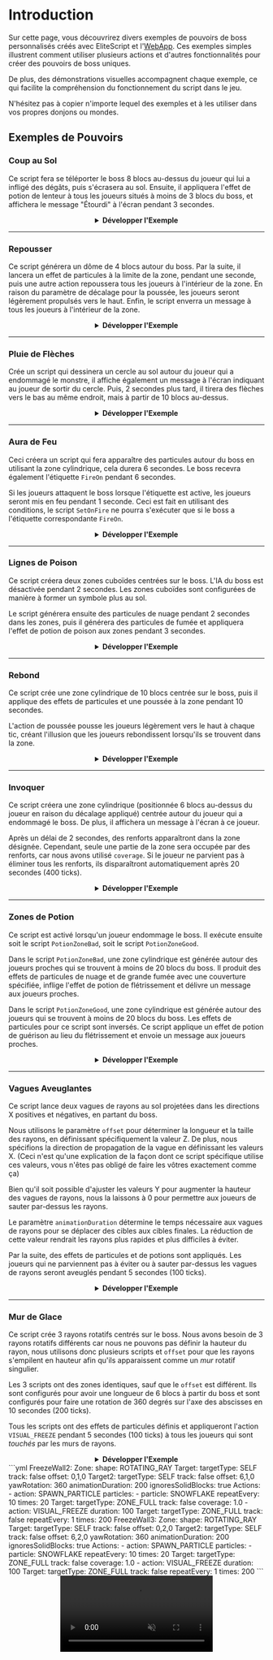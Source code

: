 # Introduction

Sur cette page, vous découvrirez divers exemples de pouvoirs de boss personnalisés créés avec EliteScript et
l'[WebApp](https://magmaguy.com/webapp/webapp.html). Ces exemples simples illustrent comment utiliser plusieurs actions
et d'autres fonctionnalités pour créer des pouvoirs de boss uniques.

De plus, des démonstrations visuelles accompagnent chaque exemple, ce qui facilite la compréhension du fonctionnement du
script dans le jeu.

N'hésitez pas à copier n'importe lequel des exemples et à les utiliser dans vos propres donjons ou mondes.

## Exemples de Pouvoirs

### Coup au Sol

Ce script fera se téléporter le boss 8 blocs au-dessus du joueur qui lui a infligé des dégâts, puis s'écrasera au sol.
Ensuite, il appliquera l'effet de potion de lenteur à tous les joueurs situés à moins de 3 blocs du boss, et affichera
le message "Étourdi" à l'écran pendant 3 secondes.

<div align="center">

<details>

<summary><b>Développer l'Exemple</b></summary>

<div align="left">

```yml
eliteScript:
  SlamDown:
    Events:
    - EliteMobDamagedByPlayerEvent
    Actions:
    - action: TELEPORT
      FinalTarget:
        targetType: DIRECT_TARGET
        offset: 0,8,0
      Target:
        targetType: SELF
    - action: PUSH
      vValue: 0,-5,0
      Target:
        targetType: SELF
      wait: 15
    - action: POTION_EFFECT
      potionEffectType: SLOW
      amplifier: 3
      duration: 60
      Target:
        targetType: NEARBY_PLAYERS
        range: 3
      wait: 20
    - action: TITLE_MESSAGE
      subtitle: "Étourdi !"
      duration: 40
      fadeIn: 10
      fadeOut: 10
      Target:
        targetType: NEARBY_PLAYERS
        range: 3
      wait: 20
    Cooldowns:
      local: 180
      global: 80
```

<div align="center">

<video autoplay loop muted>
  <source src="../../../img/wiki/power_example_slamdown.webm" type="video/webm">
  Votre navigateur ne supporte pas la balise vidéo.
</video>

</div>

</div>

</details>

</div>

***

### Repousser

Ce script générera un dôme de 4 blocs autour du boss. Par la suite, il lancera un effet de particules à la limite de la
zone, pendant une seconde, puis une autre action repoussera tous les joueurs à l'intérieur de la zone. En raison du
paramètre de décalage pour la poussée, les joueurs seront légèrement propulsés vers le haut. Enfin, le script enverra un
message à tous les joueurs à l'intérieur de la zone.

<div align="center">

<details>

<summary><b>Développer l'Exemple</b></summary>

<div align="left">

```yml
eliteScript:
  PushAway:
    Events:
    - EliteMobDamagedEvent
    Zone:
      shape: DOME
      radius: 4
      borderRadius: 3
      Target:
        targetType: SELF
        track: true
    Actions:
    - action: SPAWN_PARTICLE
      particles:
      - particle: CLOUD
      Target:
        targetType: ZONE_BORDER
        track: true
      repeatEvery: 5
      times: 4
    - action: PUSH
      Target:
        targetType: ZONE_FULL
        track: true
      RelativeVector:
        SourceTarget:
          targetType: SELF
        DestinationTarget:
          targetType: ACTION_TARGET
        normalize: true
        multiplier: 1.0
        offset: 0,0.2,0
      repeatEvery: 1
      times: 20
    - action: MESSAGE
      sValue: "&cBoss cool!: &fPARTEZ !"
      Target:
        targetType: ZONE_FULL
      repeatEvery: 10
      times: 2
    Cooldowns:
      local: 140
      global: 80
```

<div align="center">

<video autoplay loop muted>
  <source src="../../../img/wiki/power_example_pushaway.webm" type="video/webm">
  Votre navigateur ne supporte pas la balise vidéo.
</video>

</div>

</div>

</details>

</div>

***

### Pluie de Flèches

Crée un script qui dessinera un cercle au sol autour du joueur qui a endommagé le monstre, il affiche également un
message à l'écran indiquant au joueur de sortir du cercle. Puis, 2 secondes plus tard, il tirera des flèches vers le bas
au même endroit, mais à partir de 10 blocs au-dessus.

<div align="center">

<details>

<summary><b>Développer l'Exemple</b></summary>

<div align="left">

```yml
eliteScript:
  MakeCircle:
    Events:
    - EliteMobDamagedByPlayerEvent
    Zone:
      shape: CYLINDER
      radius: 5
      borderRadius: 4
      height: 1
      Target:
        targetType: DIRECT_TARGET
        track: false
    Actions:
    - action: SPAWN_PARTICLE
      Target:
        targetType: ZONE_BORDER
        track: false
        coverage: 1.0
      repeatEvery: 5
      times: 8
      particles:
      - particle: FLAME
    - action: TITLE_MESSAGE
      Target:
        targetType: DIRECT_TARGET
      fadeOut: 10
      duration: 20
      fadeIn: 10
      subtitle: Sortez de la zone !
    - action: RUN_SCRIPT
      scripts:
      - "ArrowRain"
    Cooldowns:
      local: 160
      global: 80
  ArrowRain:
    Zone:
      shape: CYLINDER
      radius: 5
      borderRadius: 4
      height: 1
      Target:
        targetType: DIRECT_TARGET
        track: false
        offset: 0,10,0
    Actions:
    - action: SUMMON_ENTITY
      wait: 40
      sValue: ARROW
      Target:
        targetType: ZONE_FULL
        track: false
      vValue: 0,-1,0
      repeatEvery: 10
      times: 4
```

<div align="center">

<video autoplay loop muted>
  <source src="../../../img/wiki/power_example_arrowrain.webm" type="video/webm">
  Votre navigateur ne supporte pas la balise vidéo.
</video>

</div>

</div>

</details>

</div>

***

### Aura de Feu

Ceci créera un script qui fera apparaître des particules autour du boss en utilisant la zone cylindrique, cela durera 6
secondes. Le boss recevra également l'étiquette `FireOn` pendant 6 secondes.

Si les joueurs attaquent le boss lorsque l'étiquette est active, les joueurs seront mis en feu pendant 1 seconde. Ceci
est fait en utilisant des conditions, le script `SetOnFire` ne pourra s'exécuter que si le boss a l'étiquette
correspondante `FireOn`.

<div align="center">

<details>

<summary><b>Développer l'Exemple</b></summary>

<div align="left">

```yml
eliteScript:
  Visual:
    Events:
    - PlayerDamagedByEliteMobEvent
    Zone:
      shape: CYLINDER
      radius: 2
      height: 3
      Target:
        targetType: SELF
        track: true
    Actions:
    - action: SPAWN_PARTICLE
      particles:
      - particle: FLAME
      Target:
        targetType: ZONE_FULL
        track: true
        coverage: 1.0
      repeatEvery: 5
      times: 24
    - action: TAG
      tags:
      - "FireOn"
      duration: 120
      Target:
        targetType: SELF
    Cooldowns:
      local: 180
      global: 80
  SetOnFire:
    Events:
    - EliteMobDamagedByPlayerEvent
    Actions:
    - action: SET_ON_FIRE
      duration: 20
      Target:
        targetType: DIRECT_TARGET
      Conditions:
        Target:
          targetType: SELF
        conditionType: BLOCKING
        hasTags:
        - "FireOn"
```

<div align="center">

<video autoplay loop muted>
  <source src="../../../img/wiki/power_example_fireaura.webm" type="video/webm">
  Votre navigateur ne supporte pas la balise vidéo.
</video>

</div>

</div>

</details>

</div>

***

### Lignes de Poison

Ce script créera deux zones cuboïdes centrées sur le boss. L'IA du boss est désactivée pendant 2 secondes. Les zones
cuboïdes sont configurées de manière à former un symbole plus au sol.

Le script générera ensuite des particules de nuage pendant 2 secondes dans les zones, puis il générera des particules de
fumée et appliquera l'effet de potion de poison aux zones pendant 3 secondes.

<div align="center">

<details>

<summary><b>Développer l'Exemple</b></summary>

<div align="left">

```yml
eliteScript:
  PoisonLine1:
    Events:
    - EliteMobDamagedByPlayerEvent
    Zone:
      shape: CUBOID
      x: 20
      y: 1
      z: 2
      Target:
        targetType: SELF
        track: false
    Actions:
    - action: SET_MOB_AI
      bValue: false
      duration: 40
      Target:
        targetType: SELF
      scripts:
      - "PoisonLine2"
    - action: SPAWN_PARTICLE
      particles:
      - particle: CLOUD
      Target:
        targetType: ZONE_FULL
        coverage: 1
      repeatEvery: 5
      times: 8
    - action: SPAWN_PARTICLE
      particles:
      - particle: SMOKE_NORMAL
      Target:
        targetType: ZONE_FULL
        coverage: 1
      wait: 40
      repeatEvery: 5
      times: 12
    - action: POTION_EFFECT
      potionEffectType: POISON
      amplifier: 4
      duration: 50
      Target:
        targetType: ZONE_FULL
      wait: 40
      repeatEvery: 5
      times: 12
    Cooldowns:
      local: 200
      global: 80
  PoisonLine2:
    Zone:
      shape: CUBOID
      x: 2
      y: 1
      z: 20
      Target:
        targetType: SELF
        track: false
    Actions:
    - action: SPAWN_PARTICLE
      particles:
      - particle: CLOUD
      Target:
        targetType: ZONE_FULL
        coverage: 1
      repeatEvery: 5
      times: 8
    - action: SPAWN_PARTICLE
      particles:
      - particle: SMOKE_NORMAL
      Target:
        targetType: ZONE_FULL
        coverage: 1
      wait: 40
      repeatEvery: 5
      times: 12
    - action: POTION_EFFECT
      potionEffectType: POISON
      amplifier: 4
      duration: 50
      Target:
        targetType: ZONE_FULL
      wait: 40
      repeatEvery: 5
      times: 12
```

<div align="center">

<video autoplay loop muted>
  <source src="../../../img/wiki/power_example_poisonlines.webm" type="video/webm">
  Votre navigateur ne supporte pas la balise vidéo.
</video>

</div>

</div>

</details>

</div>

***

### Rebond

Ce script crée une zone cylindrique de 10 blocs centrée sur le boss, puis il applique des effets de particules et une
poussée à la zone pendant 10 secondes.

L'action de poussée pousse les joueurs légèrement vers le haut à chaque tic, créant l'illusion que les joueurs
rebondissent lorsqu'ils se trouvent dans la zone.

<div align="center">

<details>

<summary><b>Développer l'Exemple</b></summary>

<div align="left">

```yml
eliteScript:
  Bounce:
    Events:
    - EliteMobDamagedByPlayerEvent
    Zone:
      shape: CYLINDER
      radius: 10
      height: 2
      Target:
        targetType: SELF
        track: false
    Actions:
    - action: SPAWN_PARTICLE
      particles:
      - particle: EXPLOSION_NORMAL
      repeatEvery: 10
      times: 20
      Target:
        targetType: ZONE_FULL
        track: false
        coverage: 0.2
    - action: PUSH
      vValue: 0,0.4,0
      Target:
        targetType: ZONE_FULL
      repeatEvery: 1
      times: 200
    Cooldowns:
      local: 220
      global: 80
```

<div align="center">

<video autoplay loop muted>
  <source src="../../../img/wiki/power_example_bounce.webm" type="video/webm">
  Votre navigateur ne supporte pas la balise vidéo.
</video>

</div>

</div>

</details>

</div>

***

### Invoquer

Ce script créera une zone cylindrique (positionnée 6 blocs au-dessus du joueur en raison du décalage appliqué) centrée
autour du joueur qui a endommagé le boss. De plus, il affichera un message à l'écran à ce joueur.

Après un délai de 2 secondes, des renforts apparaîtront dans la zone désignée. Cependant, seule une partie de la zone
sera occupée par des renforts, car nous avons utilisé `coverage`. Si le joueur ne parvient pas à éliminer tous les
renforts, ils disparaîtront automatiquement après 20 secondes (400 ticks).

<div align="center">

<details>

<summary><b>Développer l'Exemple</b></summary>

<div align="left">

```yml
eliteScript:
  Summon:
    Events:
    - EliteMobDamagedByPlayerEvent
    Zone:
      shape: CYLINDER
      radius: 3
      height: 1
      Target:
        targetType: DIRECT_TARGET
        offset: 0,6,0
    Actions:
    - action: SUMMON_REINFORCEMENT
      sValue: "fc_boss.yml"
      duration: 400
      Target:
        targetType: ZONE_FULL
        coverage: 0.2
      wait: 40
    - action: TITLE_MESSAGE
      subtitle: "Amis ! À l'aide !!!"
      duration: 30
      fadeIn: 10
      fadeOut: 10
      Target:
        targetType: DIRECT_TARGET
    Cooldowns:
      local: 333
      global: 80
```

<div align="center">

<video autoplay loop muted>
  <source src="../../../img/wiki/power_example_summon.webm" type="video/webm">
  Votre navigateur ne supporte pas la balise vidéo.
</video>

</div>

</div>

</details>

</div>

***

### Zones de Potion

Ce script est activé lorsqu'un joueur endommage le boss. Il exécute ensuite soit le script `PotionZoneBad`, soit le
script `PotionZoneGood`.

Dans le script `PotionZoneBad`, une zone cylindrique est générée autour des joueurs proches qui se trouvent à moins de
20 blocs du boss. Il produit des effets de particules de nuage et de grande fumée avec une couverture spécifiée, inflige
l'effet de potion de flétrissement et délivre un message aux joueurs proches.

Dans le script `PotionZoneGood`, une zone cylindrique est générée autour des joueurs qui se trouvent à moins de 20 blocs
du boss. Les effets de particules pour ce script sont inversés. Ce script applique un effet de potion de guérison au
lieu du flétrissement et envoie un message aux joueurs proches.

<div align="center">

<details>

<summary><b>Développer l'Exemple</b></summary>

<div align="left">

```yml
eliteScript:
  Trigger:
    Events:
    - EliteMobDamagedByPlayerEvent
    Actions:
    - action: RUN_SCRIPT
      scripts:
      - "PotionZoneBad"
      - "PotionZoneGood"
      onlyRunOneScript: true
    Cooldowns:
      local: 110
      global: 80
  PotionZoneBad:
    Zone:
      shape: CYLINDER
      height: 2
      radius: 5
      Target:
        targetType: NEARBY_PLAYERS
        range: 20
        track: false
    Actions:
    - action: SPAWN_PARTICLE
      particles:
      - particle: CLOUD
      Target:
        targetType: ZONE_FULL
        coverage: 0.3
        track: false
      repeatEvery: 10
      times: 4
    - action: SPAWN_PARTICLE
      particles:
      - particle: SMOKE_LARGE
      Target:
        targetType: ZONE_FULL
        coverage: 0.3
        track: false
      wait: 40
      repeatEvery: 10
      times: 6
    - action: POTION_EFFECT
      potionEffectType: WITHER
      amplifier: 3
      duration: 80
      Target:
        targetType: ZONE_FULL
        track: false
      wait: 40
      repeatEvery: 10
      times: 6
    - action: MESSAGE
      sValue: "&cBoss cool!: &fSentez la brûlure !"
      Target:
        targetType: NEARBY_PLAYERS
        range: 20
  PotionZoneGood:
    Zone:
      shape: CYLINDER
      height: 2
      radius: 5
      Target:
        targetType: NEARBY_PLAYERS
        range: 20
        track: false
    Actions:
    - action: SPAWN_PARTICLE
      particles:
      - particle: SMOKE_LARGE
      Target:
        targetType: ZONE_FULL
        coverage: 0.3
        track: false
      repeatEvery: 10
      times: 4
    - action: SPAWN_PARTICLE
      particles:
      - particle: CLOUD
      Target:
        targetType: ZONE_FULL
        coverage: 0.3
        track: false
      wait: 40
      repeatEvery: 10
      times: 6
    - action: POTION_EFFECT
      potionEffectType: HEAL
      amplifier: 1
      duration: 80
      Target:
        targetType: ZONE_FULL
        track: false
      wait: 40
      repeatEvery: 10
      times: 6
    - action: MESSAGE
      sValue: "&cBoss cool!: &fSentez le... Attendez, ce n'est pas le bon."
      Target:
        targetType: NEARBY_PLAYERS
        range: 20
```

<div align="center">

<video autoplay loop muted>
  <source src="../../../img/wiki/power_example_potionzones.webm" type="video/webm">
  Votre navigateur ne supporte pas la balise vidéo.
</video>

</div>

</div>

</details>

</div>

***

### Vagues Aveuglantes

Ce script lance deux vagues de rayons au sol projetées dans les directions X positives et négatives, en partant du boss.

Nous utilisons le paramètre `offset` pour déterminer la longueur et la taille des rayons, en définissant spécifiquement
la valeur Z. De plus, nous spécifions la direction de propagation de la vague en définissant les valeurs X. (Ceci n'est
qu'une explication de la façon dont ce script spécifique utilise ces valeurs, vous n'êtes pas obligé de faire les vôtres
exactement comme ça)

Bien qu'il soit possible d'ajuster les valeurs Y pour augmenter la hauteur des vagues de rayons, nous la laissons à 0
pour permettre aux joueurs de sauter par-dessus les rayons.

Le paramètre `animationDuration` détermine le temps nécessaire aux vagues de rayons pour se déplacer des cibles aux
cibles finales. La réduction de cette valeur rendrait les rayons plus rapides et plus difficiles à éviter.

Par la suite, des effets de particules et de potions sont appliqués. Les joueurs qui ne parviennent pas à éviter ou à
sauter par-dessus les vagues de rayons seront aveuglés pendant 5 secondes (100 ticks).

<div align="center">

<details>

<summary><b>Développer l'Exemple</b></summary>

<div align="left">

```yml
eliteScript:
  Blind:
    Events:
    - EliteMobDamagedByPlayerEvent
    Zone:
      shape: TRANSLATING_RAY
      Target:
        targetType: SELF
        offset: 0,0,5
        track: false
      FinalTarget:
        targetType: SELF
        offset: 10,0,5
        track: false
      Target2:
        targetType: SELF
        offset: 0,0,-5
        track: false
      FinalTarget2:
        targetType: SELF
        offset: 10,0,-5
        track: false
      animationDuration: 100
      ignoresSolidBlocks: true
    Actions:
    - action: SPAWN_PARTICLE
      particles:
      - particle: SMOKE_NORMAL
      Target:
        targetType: ZONE_FULL
        track: false
        coverage: 1.0
      repeatEvery: 5
      times: 20
    - action: POTION_EFFECT
      potionEffectType: BLINDNESS
      amplifier: 5
      duration: 100
      Target:
        targetType: ZONE_FULL
        track: true
      repeatEvery: 1
      times: 100
      scripts: "Blind2"
    Cooldowns:
      local: 200
      global: 80
  Blind2:
    Events:
    - EliteMobDamagedByPlayerEvent
    Zone:
      shape: TRANSLATING_RAY
      Target:
        targetType: SELF
        offset: 0,0,5
        track: false
      FinalTarget:
        targetType: SELF
        offset: -10,0,5
        track: false
      Target2:
        targetType: SELF
        offset: 0,0,-5
        track: false
      FinalTarget2:
        targetType: SELF
        offset: -10,0,-5
        track: false
      animationDuration: 100
      ignoresSolidBlocks: true
    Actions:
    - action: SPAWN_PARTICLE
      particles:
      - particle: SMOKE_NORMAL
      Target:
        targetType: ZONE_FULL
        track: false
        coverage: 1.0
      repeatEvery: 5
      times: 20
    - action: POTION_EFFECT
      potionEffectType: BLINDNESS
      amplifier: 5
      duration: 100
      Target:
        targetType: ZONE_FULL
        track: true
      repeatEvery: 1
      times: 100
```

<div align="center">

<video autoplay loop muted>
  <source src="../../../img/wiki/power_example_blindwaves.webm" type="video/webm">
  Votre navigateur ne supporte pas la balise vidéo.
</video>

</div>

</div>

</details>

</div>

***

### Mur de Glace

Ce script crée 3 rayons rotatifs centrés sur le boss. Nous avons besoin de 3 rayons rotatifs différents car nous ne
pouvons pas définir la hauteur du rayon, nous utilisons donc plusieurs scripts et `offset` pour que les rayons
s'empilent en hauteur afin qu'ils apparaissent comme un *mur* rotatif singulier.

Les 3 scripts ont des zones identiques, sauf que le `offset` est différent. Ils sont configurés pour avoir une longueur
de 6 blocs à partir du boss et sont configurés pour faire une rotation de 360 degrés sur l'axe des abscisses en 10
secondes (200 ticks).

Tous les scripts ont des effets de particules définis et appliqueront l'action `VISUAL_FREEZE` pendant 5 secondes (100
ticks) à tous les joueurs qui sont *touchés* par les murs de rayons.

<div align="center">

<details>

<summary><b>Développer l'Exemple</b></summary>

<div align="left">

```yml
eliteScript:
  Trigger:
    Events:
    - EliteMobDamagedByPlayerEvent
    Actions:
    - action: RUN_SCRIPT
      scripts:
      - "FreezeWall"
      - "FreezeWall2"
      - "FreezeWall3"
    Cooldowns:
      local: 300
      global: 80      
  FreezeWall:
    Zone:
      shape: ROTATING_RAY
      Target:
        targetType: SELF
        track: false
      Target2:
        targetType: SELF
        offset: 6,0,0
        track: false
      yawRotation: 360
      animationDuration: 200
      ignoresSolidBlocks: true
    Actions:
    - action: SPAWN_PARTICLE
      particles:
      - particle: SNOWFLAKE
      repeatEvery: 10
      times: 20
      Target:
        targetType: ZONE_FULL
        track: false
        coverage: 1.0
    - action: VISUAL_FREEZE
      duration: 100
      Target:
        targetType: ZONE_FULL
        track: false
      repeatEvery: 1
      times: 200
```

<div align="center">

<video autoplay loop muted>
    <source src="../../../img/wiki/power_example_freezewall.webm" type="video/webm">
    Your browser does not support the video tag.
</video>

</div>

</div>

</details>

</div>
```yml
FreezeWall2:
    Zone:
      shape: ROTATING_RAY
      Target:
        targetType: SELF
        track: false
        offset: 0,1,0
      Target2:
        targetType: SELF
        track: false
        offset: 6,1,0
      yawRotation: 360
      animationDuration: 200
      ignoresSolidBlocks: true
    Actions:
    - action: SPAWN_PARTICLE
      particles:
      - particle: SNOWFLAKE
      repeatEvery: 10
      times: 20
      Target:
        targetType: ZONE_FULL
        track: false
        coverage: 1.0
    - action: VISUAL_FREEZE
      duration: 100
      Target:
        targetType: ZONE_FULL
        track: false
      repeatEvery: 1
      times: 200
  FreezeWall3:
    Zone:
      shape: ROTATING_RAY
      Target:
        targetType: SELF
        track: false
        offset: 0,2,0
      Target2:
        targetType: SELF
        track: false
        offset: 6,2,0
      yawRotation: 360
      animationDuration: 200
      ignoresSolidBlocks: true
    Actions:
    - action: SPAWN_PARTICLE
      particles:
      - particle: SNOWFLAKE
      repeatEvery: 10
      times: 20
      Target:
        targetType: ZONE_FULL
        track: false
        coverage: 1.0
    - action: VISUAL_FREEZE
      duration: 100
      Target:
        targetType: ZONE_FULL
        track: false
      repeatEvery: 1
      times: 200
```

<div align="center">

<video autoplay loop muted>
  <source src="../../../img/wiki/power_example_freezewall.webm" type="video/webm">
  Votre navigateur ne supporte pas la balise vidéo.
</video>

</div>

</div>

</details>

</div>
